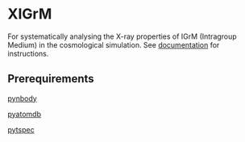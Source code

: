 # XIGrM
For systematically analysing the X-ray properties of IGrM (Intragroup Medium) in the cosmological simulation. See [documentation](https://xigrm.readthedocs.io/) for instructions.

## Prerequirements
[pynbody](http://pynbody.github.io/pynbody/)

[pyatomdb](https://atomdb.readthedocs.io/en/master/)

[pytspec](https://github.com/rennehan/pytspec)